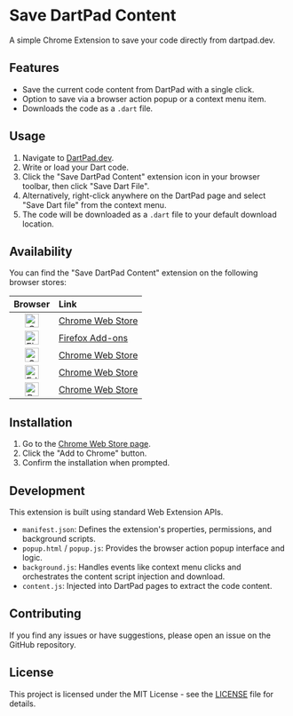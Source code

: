 # Save DartPad Content

A simple Chrome Extension to save your code directly from dartpad.dev.

## Features

-   Save the current code content from DartPad with a single click.
-   Option to save via a browser action popup or a context menu item.
-   Downloads the code as a `.dart` file.

## Usage

1.  Navigate to [DartPad.dev](https://dartpad.dev/).
2.  Write or load your Dart code.
3.  Click the "Save DartPad Content" extension icon in your browser toolbar, then click "Save Dart File".
4.  Alternatively, right-click anywhere on the DartPad page and select "Save Dart file" from the context menu.
5.  The code will be downloaded as a `.dart` file to your default download location.

## Availability

You can find the "Save DartPad Content" extension on the following browser stores:

| Browser                                                                                                            | Link                                                                                                               |
| :----------------------------------------------------------------------------------------------------------------- | :----------------------------------------------------------------------------------------------------------------- |
| <div align="center"><img src="https://www.svgrepo.com/show/475640/chrome-color.svg" alt="Chrome" width="25"></div> | [Chrome Web Store](https://chromewebstore.google.com/detail/save-dartpad-content/fcfjealhddncdknllmamkhpgnlmmblmk) |
| <div align="center"><img src="https://www.svgrepo.com/show/452204/firefox.svg" alt="Firefox" width="25"></div>     | [Firefox Add-ons](https://addons.mozilla.org/en-US/firefox/addon/save-pad/)                                        |
| <div align="center"><img src="https://www.svgrepo.com/show/452079/opera.svg" alt="Opera" width="25"></div>         | [Chrome Web Store](https://chromewebstore.google.com/detail/save-dartpad-content/fcfjealhddncdknllmamkhpgnlmmblmk) |
| <div align="center"><img src="https://www.svgrepo.com/show/378791/edge.svg" alt="Edge" width="25"></div>           | [Chrome Web Store](https://chromewebstore.google.com/detail/save-dartpad-content/fcfjealhddncdknllmamkhpgnlmmblmk) |
| <div align="center"><img src="https://www.svgrepo.com/show/378778/brave.svg" alt="Brave" width="25"></div>         | [Chrome Web Store](https://chromewebstore.google.com/detail/save-dartpad-content/fcfjealhddncdknllmamkhpgnlmmblmk) |

## Installation

1.  Go to the [Chrome Web Store page](https://chromewebstore.google.com/detail/save-dartpad-content/fcfjealhddncdknllmamkhpgnlmmblmk).
2.  Click the "Add to Chrome" button.
3.  Confirm the installation when prompted.

## Development

This extension is built using standard Web Extension APIs.

-   `manifest.json`: Defines the extension's properties, permissions, and background scripts.
-   `popup.html` / `popup.js`: Provides the browser action popup interface and logic.
-   `background.js`: Handles events like context menu clicks and orchestrates the content script injection and download.
-   `content.js`: Injected into DartPad pages to extract the code content.

## Contributing

If you find any issues or have suggestions, please open an issue on the GitHub repository.

## License

This project is licensed under the MIT License - see the [LICENSE](LICENSE) file for details.
